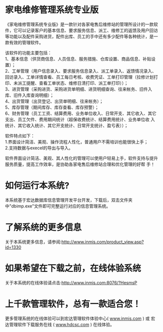 # 家电维修管理系统专业版

《家电维修管理系统专业版》是一款针对各家电售后维修站的管理所设计的一款软件，它可以记录客户的基本信息、要求服务信息、派工、维修工的返馈及用户回访等功能以及配件采购进货，配件出库、员工的手中还有多少配件等各种统计，是一款有效的管理软件。

该软件的功能主要包括：   
1、基本信息（供货商信息、人员信息、服务措施、仓库设置、商品信息、补贴设置）；   
2、工单管理（用户信息录入、要求服务信息录入、派工单录入、返馈情况录入、回访录入、工单详情查看、员工每日考核、收费凭证、工单打印管理（拉修计划打印、未派工提醒、查看工单状态、维修日清打印、派工单打印））；   
3、进货管理（采购进货、采购进货单明细、进货明细查询、往来帐务、旧件入库、旧件入库查询明细）；   
4、出货管理（出货登记、出货单明细、往来帐务）；   
5、库存管理（期间库存、库存查看、库存预警）；   
6、财务管理（员工工资、结算费用、业务单位收入、日常开支、其它收入、其它支出、员工欠件、费用期间统计（超保收费统计、结算费用统计、业务单位收 入统计、其它收入统计、其它开支统计、日常开支统计、盈亏表））； 

软件特点如下：   
1.界面设计简洁、美观、操作流程人性化，普通用户不需培训也能很快上手；   
2.支持数据与execel的导出与导入。 

软件界面设计简洁、美观、其人性化的管理可以使用户轻易上手，软件支持与提升服务质量，提高工作效率，是协助各家电售后维修站合理和优化管理的好帮 手！

# 如何运行本系统?

本系统基于宏达数据库信息管理开发平台开发，下载后，双击文件夹中"dbimp.exe"文件即可完整运行对应的信息管理系统。

# 了解系统的更多信息

关于本系统更多信息，请参阅:http://www.inmis.com/product_view.asp?id=1330

# 如果希望在下载之前，在线体验系统

关于本系统的在线体验请点击:http://www.inmis.com:8076/?HesmsP

# 上千款管理软件，总有一款适合您！

更多管理系统的在线体验可以到宏达管理软件体验中心( www.inmis.com ) 或 宏达管理软件下载服务在线 ( www.hdcsc.com ) 在线体验。

